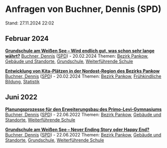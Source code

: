 # Anfragen von Buchner, Dennis (SPD)

Stand: 27.11.2024 22:02

## Februar 2024
**[Grundschule am Weißen See – Wird endlich gut, was schon sehr lange währt?](https://pardok.parlament-berlin.de/starweb/adis/citat/VT/19/SchrAnfr/S19-18183.pdf)**
[Buchner, Dennis](autor_buchner_dennis_spd.md) ([SPD](fraktion_spd.md)) - 20.02.2024
Themen: [Bezirk Pankow](bezirk_pankow.md), [Gebäude und Standorte](thema_gebaeude_und_standorte.md), [Grundschule](thema_grundschule.md), [Weiterführende Schule](thema_weiterfuehrende_schule.md)

**[Entwicklung von Kita-Plätzen in der Nordost-Region des Bezirks Pankow](https://pardok.parlament-berlin.de/starweb/adis/citat/VT/19/SchrAnfr/S19-18182.pdf)**
[Buchner, Dennis](autor_buchner_dennis_spd.md) ([SPD](fraktion_spd.md)) - 20.02.2024
Themen: [Bezirk Pankow](bezirk_pankow.md), [Frühkindliche Bildung](thema_fruehkindliche_bildung.md), [Statistik](thema_statistik.md)

## Juni 2022
**[Planungsprozesse für den Erweiterungsbau des Primo-Levi-Gymnasiums](https://pardok.parlament-berlin.de/starweb/adis/citat/VT/19/SchrAnfr/S19-12063.pdf)**
[Buchner, Dennis](autor_buchner_dennis_spd.md) ([SPD](fraktion_spd.md)) - 22.06.2022
Themen: [Bezirk Pankow](bezirk_pankow.md), [Gebäude und Standorte](thema_gebaeude_und_standorte.md), [Weiterführende Schule](thema_weiterfuehrende_schule.md)

**[Grundschule am Weißen See – Never Ending Story oder Happy End?](https://pardok.parlament-berlin.de/starweb/adis/citat/VT/19/SchrAnfr/S19-12062.pdf)**
[Buchner, Dennis](autor_buchner_dennis_spd.md) ([SPD](fraktion_spd.md)) - 22.06.2022
Themen: [Bezirk Pankow](bezirk_pankow.md), [Gebäude und Standorte](thema_gebaeude_und_standorte.md), [Grundschule](thema_grundschule.md), [Weiterführende Schule](thema_weiterfuehrende_schule.md)

